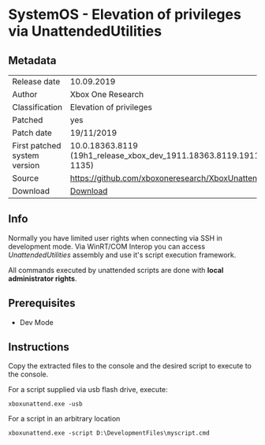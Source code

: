 # SystemOS - Elevation of privileges via UnattendedUtilities

## Metadata
|                             |                                                     |
|-----------------------------|-----------------------------------------------------|
|Release date                 |                                          10.09.2019 |
|Author                       |                                   Xbox One Research |
|Classification               |                             Elevation of privileges |
|Patched                      |                                                 yes |
|Patch date                   |                                          19/11/2019 |
|First patched system version | 10.0.18363.8119 (19h1_release_xbox_dev_1911.18363.8119.191119-1135) |
|Source                       |     https://github.com/xboxoneresearch/XboxUnattend |
|Download                     |  [Download](../files/XboxUnattend-master-20190919.zip) |

## Info
Normally you have limited user rights when connecting via SSH in development mode.
Via WinRT/COM Interop you can access *UnattendedUtilities* assembly and use it's script execution framework.

All commands executed by unattended scripts are done with **local administrator rights**.

## Prerequisites
- Dev Mode

## Instructions
Copy the extracted files to the console and the desired script to execute to the console.

For a script supplied via usb flash drive, execute:
```
xboxunattend.exe -usb
```

For a script in an arbitrary location
```
xboxunattend.exe -script D:\DevelopmentFiles\myscript.cmd
```
